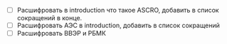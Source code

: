 - [ ] Расшифровать в introduction что такое ASCRO, добавить в список сокращений в конце. 
- [ ] Расшифровать АЭС в introduction, добавить в список сокращений
- [ ] Расшифровать ВВЭР и РБМК